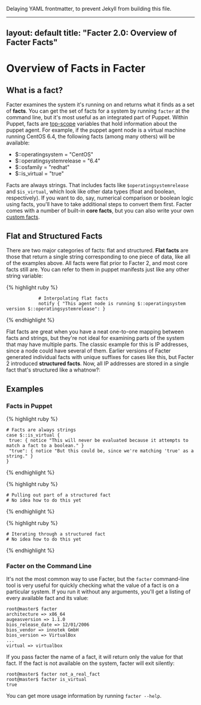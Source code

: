 Delaying YAML frontmatter, to prevent Jekyll from building this file.

---
layout: default
title: "Facter 2.0: Overview of Facter Facts"
---

Overview of Facts in Facter
===========================

## What is a fact?

Facter examines the system it's running on and returns what it finds as a set of **facts**. You can get the set of facts for a system by running `facter` at the command line, but it's most useful as an integrated part of Puppet. Within Puppet, facts are [top-scope](/puppet/3/reference/lang_scope.html#top-scope) variables that hold information about the puppet agent. For example, if the puppet agent node is a virtual machine running CentOS 6.4, the following facts (among many others) will be available:

  * $::operatingsystem = "CentOS"
  * $::operatingsystemrelease = "6.4"
  * $::osfamily = "redhat"
  * $::is_virtual = "true"

Facts are always strings. That includes facts like `$operatingsystemrelease` and `$is_virtual`, which look like other data types (float and boolean, respectively). If you want to do, say, numerical comparison or boolean logic using facts, you'll have to take additional steps to convert them first. Facter comes with a number of built-in **core facts**, but you can also write your own [custom facts](custom_facts.html).


## Flat and Structured Facts

There are two major categories of facts: flat and structured. **Flat facts** are those that return a single string corresponding to one piece of data, like all of the examples above. All facts were flat prior to Facter 2, and most core facts still are. You can refer to them in puppet manifests just like any other string variable:

{% highlight ruby %}

				# Interpolating flat facts
				notify { "This agent node is running $::operatingsystem version $::operatingsystemrelease": }

{% endhighlight %}

Flat facts are great when you have a neat one-to-one mapping between facts and strings, but they're not ideal for examining parts of the system that may have multiple parts. The classic example for this is IP addresses, since a node could have several of them. Earlier versions of Facter generated individual facts with unique suffixes for cases like this, but Facter 2 introduced **structured facts**. Now, all IP addresses are stored in a single fact that's structured like a whatnow?:


## Examples

### Facts in Puppet

{% highlight ruby %}

    # Facts are always strings
    case $::is_virtual {
     true: { notice "This will never be evaluated because it attempts to match a fact to a boolean." }
     "true": { notice "But this could be, since we're matching 'true' as a string." }
    }

{% endhighlight %}

{% highlight ruby %}

    # Pulling out part of a structured fact
    # No idea how to do this yet

{% endhighlight %}

{% highlight ruby %}

    # Iterating through a structured fact
    # No idea how to do this yet

{% endhighlight %}
### Facter on the Command Line

It's not the most common way to use Facter, but the `facter` command-line tool is very useful for quickly checking what the value of a fact is on a particular system. If you run it without any arguments, you'll get a listing of every available fact and its value:

    root@master$ facter
    architecture => x86_64
    augeasversion => 1.1.0
    bios_release_date => 12/01/2006
    bios_vendor => innotek GmbH
    bios_version => VirtualBox
    ...
    virtual => virtualbox

If you pass facter the name of a fact, it will return only the value for that fact. If the fact is not available on the system, facter will exit silently:

    root@master$ facter not_a_real_fact
    root@master$ facter is_virtual
    true

You can get more usage information by running `facter --help`.
